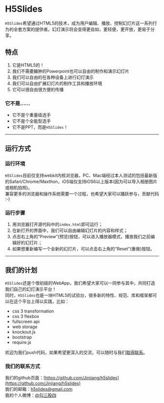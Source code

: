 # H5Slides

`H5Slides`希望通过HTML5的技术，成为用户编辑、播放、控制幻灯片这一系列行为的全套方案的提供者。幻灯演示将会变得更自如，更轻便，更开放，更易于分享。

## 特点

1. 它是HTML5的！
2. 我们不需要臃肿的Powerpoint也可以自由的制作和演示幻灯片
3. 我们可以自由的在各种设备上进行幻灯演示
4. 我们可以自由扩展幻灯片的制作工具和播放环境
5. 它可以很自由很方便的传播

### 它不是……

* 它不是个重量级选手
* 它不是个全能型选手
* 它不是PPT，而是`H5Slides`！

----

## 运行方式

### 运行环境

`H5Slides`目前仅支持webkit内核浏览器，PC、Mac端经过本人测试的包括最新版的Safari/Chrome/Maxthon，iOS端仅支持iOS6以上版本(因为可以导入相册图片或相机拍照)。  
兼容更多的浏览器和操作系统需要一个过程，也希望大家可以踊跃参与，贡献代码 :-)

### 运行步骤

1. 用浏览器打开源代码中的`index.html`即可运行；
2. 在新打开的界面中，我们可以自由编辑幻灯片的内容和样式；
3. 点击右上角的“Preview”(预览)按钮，可以进入播放器模式，播放我们之前编辑好的幻灯片；
4. 如果想重新编写一个全新的幻灯片，可以点击右上角的“Reset”(重做)按钮。

----

## 我们的计划

`H5Slides`还是个很初级的WebApp，我们希望大家可以一同参与其中，共同打造我们自己的幻灯演示平台！  
同时，`H5Slides`也是一块HTML5的试验台，很多新的特性、规范、库和框架都可以在这个平台上得以实践，比如：

* css 3 transformation
* css 3 flexbox
* fullscreen api
* web storage
* knockout.js
* bootstrap
* require.js

欢迎为我们push代码，如果希望更深入的交流，可以随时与我们[取得联系](#我们的联系方式)。

### 我们的联系方式

我们的github页面：[https://github.com/Jinjiang/h5slides](https://github.com/Jinjiang/h5slides)  
我们的邮箱：[h5slides@gmail.com](mailto:h5slides@gmail.com)  
我的个人微博：[@勾三股四](http://weibo.com/mx006)  

